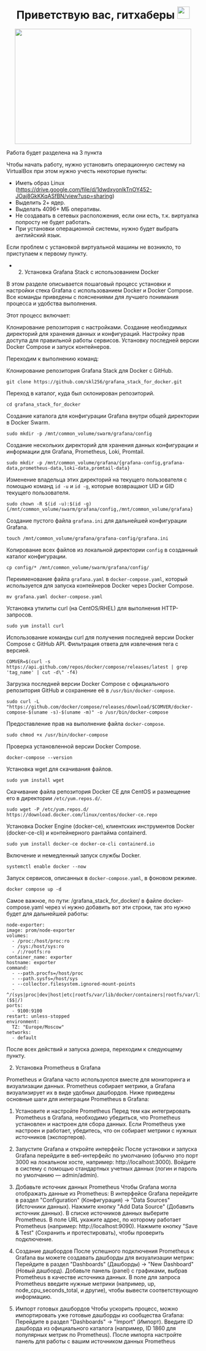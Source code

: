 <h1 align="center">Приветствую вас, гитхаберы</a>
<img src="https://github.com/blackcater/blackcater/raw/main/images/Hi.gif" height="32"/></h1>
<p align="center">
  <img width="460" height="300" src="[https://steamuserimages-a.akamaihd.net/ugc/431571960787637322/3BBD8D0108C3FD3139D2CDFB2AF2312FAA8B56B5/](https://steamuserimages-a.akamaihd.net/ugc/786374678940113386/82A524D10FE4625FDFB62FEC42BF993F3904DCF1/?imw=512&amp;imh=384&amp;ima=fit&amp;impolicy=Letterbox&amp;imcolor=%23000000&amp;letterbox=true)"
/460/300">
</p>

Работа будет разделена на 3 пункта

Чтобы начать работу, нужно установить операционную систему на VirtualBox при этом нужно учесть некоторые пункты:

- Иметь образ Linux (https://drive.google.com/file/d/1dwdxyonlkTnOY452-JOaj8GkKKqASfBN/view?usp=sharing)
- Выделить 2+ ядер.
- Выделать 4096+ МБ оперативы.
- Не создавать в сетевых расположения, если они есть, т.к. виртуалка попросту не будет работать.
- При установки операционной системы, нужно будет выбрать английский язык.

Если проблем с установкой виртуальной машины не возникло, то приступаем к первому пункту.

- 2. Установка Grafana Stack с использованием Docker

В этом разделе описывается пошаговый процесс установки и настройки стека Grafana с использованием Docker и Docker Compose. Все команды приведены с пояснениями для лучшего понимания процесса и удобства выполнения.

Этот процесс включает:

Клонирование репозитория с настройками.
Создание необходимых директорий для хранения данных и конфигураций.
Настройку прав доступа для правильной работы сервисов.
Установку последней версии Docker Compose и запуск контейнеров.

Переходим к выполнению команд:

Клонирование репозитория Grafana Stack для Docker с GitHub.

    git clone https://github.com/skl256/grafana_stack_for_docker.git

Переход в каталог, куда был склонирован репозиторий.

    cd grafana_stack_for_docker
    
Создание каталога для конфигурации Grafana внутри общей директории в Docker Swarm.

    sudo mkdir -p /mnt/common_volume/swarm/grafana/config

Создание нескольких директорий для хранения данных конфигурации и информации для Grafana, Prometheus, Loki, Promtail.

    sudo mkdir -p /mnt/common_volume/grafana/{grafana-config,grafana-data,prometheus-data,loki-data,promtail-data}
   
Изменение владельца этих директорий на текущего пользователя с помощью команд `id -u` и `id -g`, которые возвращают UID и GID текущего пользователя.   

    sudo chown -R $(id -u):$(id -g) {/mnt/common_volume/swarm/grafana/config,/mnt/common_volume/grafana}
    
Создание пустого файла `grafana.ini` для дальнейшей конфигурации Grafana. 

    touch /mnt/common_volume/grafana/grafana-config/grafana.ini
    
Копирование всех файлов из локальной директории `config` в созданный каталог конфигурации.   

    cp config/* /mnt/common_volume/swarm/grafana/config/
    
Переименование файла `grafana.yaml` в `docker-compose.yaml`, который используется для запуска контейнеров Docker через Docker Compose. 

    mv grafana.yaml docker-compose.yaml

Установка утилиты curl (на CentOS/RHEL) для выполнения HTTP-запросов.

    sudo yum install curl
    
Использование команды curl для получения последней версии Docker Compose с GitHub API. Фильтрация ответа для извлечения тега с версией.

    COMVER=$(curl -s https://api.github.com/repos/docker/compose/releases/latest | grep 'tag_name' | cut -d\" -f4)

Загрузка последней версии Docker Compose с официального репозитория GitHub и сохранение её в `/usr/bin/docker-compose`.     

    sudo curl -L "https://github.com/docker/compose/releases/download/$COMVER/docker-compose-$(uname -s)-$(uname -m)" -o /usr/bin/docker-compose
    
Предоставление прав на выполнение файла `docker-compose`.  

    sudo chmod +x /usr/bin/docker-compose
    
Проверка установленной версии Docker Compose.

    docker-compose --version
    
Установка wget для скачивания файлов.   

    sudo yum install wget
    
Скачивание файла репозитория Docker CE для CentOS и размещение его в директории `/etc/yum.repos.d/`.

    sudo wget -P /etc/yum.repos.d/ https://download.docker.com/linux/centos/docker-ce.repo
    
Установка Docker Engine (docker-ce), клиентских инструментов Docker (docker-ce-cli) и контейнерного рантайма containerd.

    sudo yum install docker-ce docker-ce-cli containerd.io
    
Включение и немедленный запуск службы Docker.

    systemctl enable docker --now
    
Запуск сервисов, описанных в `docker-compose.yaml`, в фоновом режиме.

    docker compose up -d 

Самое важное, по пути: /grafana_stack_for_docker/ в файле docker-compose.yaml через vi нужно добавить вот эти строки, так это нужно будет для дальнейшей работы:

    node-exporter: 
    image: prom/node-exporter 
    volumes: 
      - /proc:/host/proc:ro 
      - /sys:/host/sys:ro 
      - /:/rootfs:ro 
    container_name: exporter 
    hostname: exporter 
    command: 
      - --path.procfs=/host/proc 
      - --path.sysfs=/host/sys 
      - --collector.filesystem.ignored-mount-points 
      - ^/(sys|proc|dev|host|etc|rootfs/var/lib/docker/containers|rootfs/var/lib/docker/overlay2|rootfs/run/docker/netns|rootfs/var/lib/docker/aufs)($$|/) 
    ports: 
      - 9100:9100 
    restart: unless-stopped 
    environment: 
      TZ: "Europe/Moscow" 
    networks: 
      - default

После всех действий и запуска докера, переходим к следующему пункту.

2. Установка Prometheus в Grafana

Prometheus и Grafana часто используются вместе для мониторинга и визуализации данных. Prometheus собирает метрики, а Grafana визуализирует их в виде удобных дашбордов. Ниже приведены основные шаги для интеграции Prometheus в Grafana:

1. Установите и настройте Prometheus
    Перед тем как интегрировать Prometheus в Grafana, необходимо убедиться, что Prometheus установлен и настроен для сбора данных. Если Prometheus уже настроен и работает, убедитесь, что он собирает метрики с нужных источников (экспортеров).

2. Запустите Grafana и откройте интерфейс
    После установки и запуска Grafana перейдите в веб-интерфейс по умолчанию (обычно это порт 3000 на локальном хосте, например: http://localhost:3000). Войдите в систему с помощью стандартных учетных данных (логин и пароль по умолчанию — admin/admin).

3. Добавьте источник данных Prometheus
    Чтобы Grafana могла отображать данные из Prometheus:
        В интерфейсе Grafana перейдите в раздел "Configuration" (Конфигурация) -> "Data Sources" (Источники данных).
        Нажмите кнопку "Add Data Source" (Добавить источник данных).
        В списке источников данных выберите Prometheus.
        В поле URL укажите адрес, по которому работает Prometheus (например: http://localhost:9090).
        Нажмите кнопку "Save & Test" (Сохранить и протестировать), чтобы проверить подключение.

4. Создание дашбордов
    После успешного подключения Prometheus к Grafana вы можете создавать дашборды для визуализации метрик:
        Перейдите в раздел "Dashboards" (Дашборды) -> "New Dashboard" (Новый дашборд).
        Добавьте панель (panel) с графиками, выбрав Prometheus в качестве источника данных.
        В поле для запроса Prometheus введите нужные метрики (например, up, node_cpu_seconds_total, и другие), чтобы вывести соответствующую информацию.

5. Импорт готовых дашбордов
    Чтобы ускорить процесс, можно импортировать уже готовые дашборды из сообщества Grafana:
        Перейдите в раздел "Dashboards" -> "Import" (Импорт).
        Введите ID дашборда из официального каталога (например, ID 1860 для популярных метрик по Prometheus).
        После импорта настройте панель для работы с вашим источником данных Prometheus
